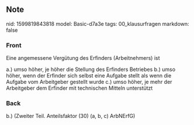 ## Note
nid: 1599819843818
model: Basic-d7a3e
tags: 00_klausurfragen
markdown: false

### Front
Eine angemessene Vergütung des Erfinders (Arbeitnehmers) ist<div>
a.) umso höher, je höher die Stellung des Erfinders Betriebes
b.) umso höher, wenn der Erfinder sich selbst eine Aufgabe stellt als wenn die Aufgabe vom Arbeitgeber gestellt wurde
c.) umso höher, je mehr der Arbeitgeber dem Erfinder mit technischen Mitteln unterstützt 
</div>

### Back
b.) (Zweiter Teil. Anteilsfaktor (30) (a, b, c) ArbNErfG)
